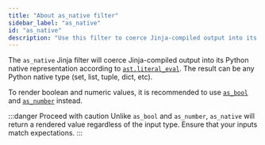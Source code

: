 ```yaml
---
title: "About as_native filter"
sidebar_label: "as_native"
id: "as_native"
description: "Use this filter to coerce Jinja-compiled output into its native python."
---
```


The `as_native` Jinja filter will coerce Jinja-compiled output into its 
Python native representation according to [`ast.literal_eval`](https://docs.python.org/3/library/ast.html#ast.literal_eval). 
The result can be any Python native type (set, list, tuple, dict, etc).

To render boolean and numeric values, it is recommended to use [`as_bool`](/reference/dbt-jinja-functions/as_bool) 
and [`as_number`](/reference/dbt-jinja-functions/as_number) instead.

:::danger Proceed with caution
Unlike `as_bool` and `as_number`, `as_native` will return a rendered value
regardless of the input type. Ensure that your inputs match expectations.
:::
